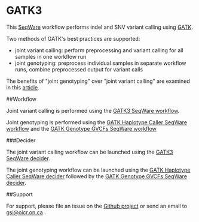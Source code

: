 # GATK3

This [SeqWare](http://seqware.github.io/) workflow performs indel and SNV variant calling using [GATK](https://www.broadinstitute.org/gatk/).

Two methods of GATK's best practices are supported:
- joint variant calling: perform preprocessing and variant calling for all samples in one workflow run
- joint genotyping: preprocess individual samples in separate workflow runs, combine preprocessed output for variant calls

The benefits of "joint genotyping" over "joint variant calling" are examined in this [article](https://www.broadinstitute.org/gatk/guide/article?id=3893).

##Workflow

Joint variant calling is performed using the [GATK3 SeqWare workflow](workflow-gatk3).

Joint genotyping is performed using the [GATK Haplotype Caller SeqWare workflow](workflow-gatk-haplotype-caller) and the [GATK Genotype GVCFs SeqWare workflow](workflow-gatk-genotype-gvcfs)

###Decider

The joint variant calling workflow can be launched using the [GATK3 SeqWare decider](decider-gatk3).

The joint genotyping workflow can be launched using the [GATK Haplotype Caller SeqWare decider](decider-gatk-haplotype-caller) followed by the [GATK Genotype GVCFs SeqWare decider](decider-gatk-genotype-gvcfs).

##Support

For support, please file an issue on the [Github project](https://github.com/oicr-gsi) or send an email to gsi@oicr.on.ca .